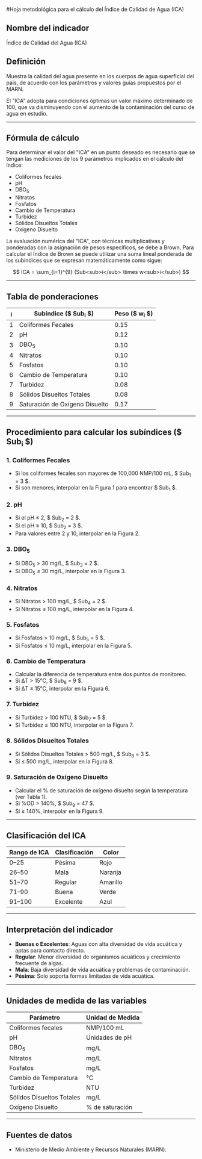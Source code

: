 #Hoja metodológica para el cálculo del Índice de Calidad de Agua (ICA)

## Nombre del indicador

Índice de Calidad del Agua (ICA)

## Definición

Muestra la calidad del agua presente en los cuerpos de agua superficial del país, de acuerdo con los parámetros y valores guías propuestos por el MARN.

El "ICA" adopta para condiciones óptimas un valor máximo determinado de 100, que va disminuyendo con el aumento de la contaminación del curso de agua en estudio.

---

## Fórmula de cálculo

Para determinar el valor del "ICA" en un punto deseado es necesario que se tengan las mediciones de los 9 parámetros implicados en el cálculo del índice:

- Coliformes fecales
- pH
- DBO<sub>5</sub>
- Nitratos
- Fosfatos
- Cambio de Temperatura
- Turbidez
- Sólidos Disueltos Totales
- Oxígeno Disuelto

La evaluación numérica del "ICA", con técnicas multiplicativas y ponderadas con la asignación de pesos específicos, se debe a Brown. Para calcular el Índice de Brown se puede utilizar una suma lineal ponderada de los subíndices que se expresan matemáticamente como sigue:

$$
ICA = \sum_{i=1}^{9} (Sub<sub>i</sub> \times w<sub>i</sub>)
$$

---

## Tabla de ponderaciones

| i  | Subíndice ($ Sub<sub>i</sub> $)          | Peso ($ w<sub>i</sub> $) |
|----|--------------------------------|----------------|
| 1  | Coliformes Fecales            | 0.15           |
| 2  | pH                             | 0.12           |
| 3  | DBO<sub>5</sub>                           | 0.10           |
| 4  | Nitratos                       | 0.10           |
| 5  | Fosfatos                       | 0.10           |
| 6  | Cambio de Temperatura          | 0.10           |
| 7  | Turbidez                       | 0.08           |
| 8  | Sólidos Disueltos Totales      | 0.08           |
| 9  | Saturación de Oxígeno Disuelto | 0.17           |

---

## Procedimiento para calcular los subíndices ($ Sub<sub>i</sub> $)

### 1. **Coliformes Fecales**
- Si los coliformes fecales son mayores de 100,000 NMP/100 mL, $ Sub<sub>1</sub> = 3 $.
- Si son menores, interpolar en la Figura 1 para encontrar $ Sub<sub>1</sub> $.

### 2. **pH**
- Si el pH ≤ 2, $ Sub<sub>2</sub> = 2 $.
- Si el pH ≥ 10, $ Sub<sub>2</sub> = 3 $.
- Para valores entre 2 y 10, interpolar en la Figura 2.

### 3. **DBO<sub>5</sub>**
- Si DBO<sub>5</sub> > 30 mg/L, $ Sub<sub>3</sub> = 2 $.
- Si DBO<sub>5</sub> ≤ 30 mg/L, interpolar en la Figura 3.

### 4. **Nitratos**
- Si Nitratos > 100 mg/L, $ Sub<sub>4</sub> = 2 $.
- Si Nitratos ≤ 100 mg/L, interpolar en la Figura 4.

### 5. **Fosfatos**
- Si Fosfatos > 10 mg/L, $ Sub<sub>5</sub> = 5 $.
- Si Fosfatos ≤ 10 mg/L, interpolar en la Figura 5.

### 6. **Cambio de Temperatura**
- Calcular la diferencia de temperatura entre dos puntos de monitoreo.
- Si ΔT > 15°C, $ Sub<sub>6</sub> = 9 $.
- Si ΔT ≤ 15°C, interpolar en la Figura 6.

### 7. **Turbidez**
- Si Turbidez > 100 NTU, $ Sub<sub>7</sub> = 5 $.
- Si Turbidez ≤ 100 NTU, interpolar en la Figura 7.

### 8. **Sólidos Disueltos Totales**
- Si Sólidos Disueltos Totales > 500 mg/L, $ Sub<sub>8</sub> = 3 $.
- Si ≤ 500 mg/L, interpolar en la Figura 8.

### 9. **Saturación de Oxígeno Disuelto**
- Calcular el % de saturación de oxígeno disuelto según la temperatura (ver Tabla 1).
- Si %OD > 140%, $ Sub<sub>9</sub> = 47 $.
- Si ≤ 140%, interpolar en la Figura 9.

---

## Clasificación del ICA

| Rango de ICA | Clasificación | Color   |
|--------------|---------------|---------|
| 0–25         | Pésima        | Rojo    |
| 26–50        | Mala          | Naranja |
| 51–70        | Regular       | Amarillo|
| 71–90        | Buena         | Verde   |
| 91–100       | Excelente     | Azul    |

---

## Interpretación del indicador

- **Buenas o Excelentes**: Aguas con alta diversidad de vida acuática y aptas para contacto directo.
- **Regular**: Menor diversidad de organismos acuáticos y crecimiento frecuente de algas.
- **Mala**: Baja diversidad de vida acuática y problemas de contaminación.
- **Pésima**: Solo soporta formas limitadas de vida acuática.

---

## Unidades de medida de las variables

| Parámetro                  | Unidad de Medida       |
|----------------------------|------------------------|
| Coliformes fecales         | NMP/100 mL            |
| pH                         | Unidades de pH        |
| DBO<sub>5</sub>                       | mg/L                  |
| Nitratos                   | mg/L                  |
| Fosfatos                   | mg/L                  |
| Cambio de Temperatura      | °C                    |
| Turbidez                   | NTU                   |
| Sólidos Disueltos Totales  | mg/L                  |
| Oxígeno Disuelto           | % de saturación       |

---

## Fuentes de datos

- Ministerio de Medio Ambiente y Recursos Naturales (MARN).
